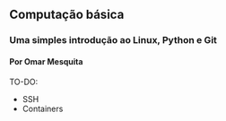 ## Computação básica
### Uma simples introdução ao Linux, Python e Git 
#### Por Omar Mesquita


TO-DO: 
- SSH
- Containers 
